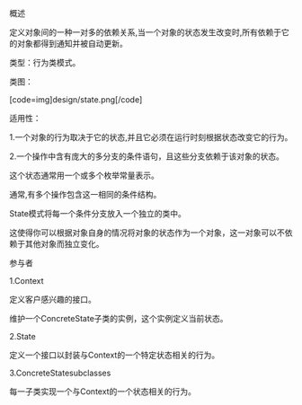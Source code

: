概述
定义对象间的一种一对多的依赖关系,当一个对象的状态发生改变时,所有依赖于它的对象都得到通知并被自动更新。
类型：行为类模式。
类图：
[code=img]design/state.png[/code]
适用性：
1.一个对象的行为取决于它的状态,并且它必须在运行时刻根据状态改变它的行为。
2.一个操作中含有庞大的多分支的条件语句，且这些分支依赖于该对象的状态。
这个状态通常用一个或多个枚举常量表示。
通常,有多个操作包含这一相同的条件结构。
State模式将每一个条件分支放入一个独立的类中。
这使得你可以根据对象自身的情况将对象的状态作为一个对象，这一对象可以不依赖于其他对象而独立变化。
参与者
1.Context
定义客户感兴趣的接口。
维护一个ConcreteState子类的实例，这个实例定义当前状态。
2.State
定义一个接口以封装与Context的一个特定状态相关的行为。
3.ConcreteStatesubclasses
每一子类实现一个与Context的一个状态相关的行为。
例子：
[code=java]
Context 
public class Context {

    private Weather weather;

    public void setWeather(Weather weather) {
        this.weather = weather;
    }

    public Weather getWeather() {
        return this.weather;
    }

    public String weatherMessage() {
        return weather.getWeather();
    }
}
State 
public interface Weather {

    String getWeather();
}
ConcreteStatesubclasses 
public class Rain implements Weather {

    public String getWeather() {
        return “下雨”;
    }
}
public class Sunshine implements Weather {

    public String getWeather() {
        return “阳光”;
    }
}

Test 
public class Test{

    public static void main(String[] args) {
        Context ctx1 = new Context();
        ctx1.setWeather(new Sunshine());
        System.out.println(ctx1.weatherMessage());

        System.out.println("===============");

        Context ctx2 = new Context();
        ctx2.setWeather(new Rain());
        System.out.println(ctx2.weatherMessage());
    }
}
[/code]
result：
[code=java]
阳光
===============
下雨
[/code]